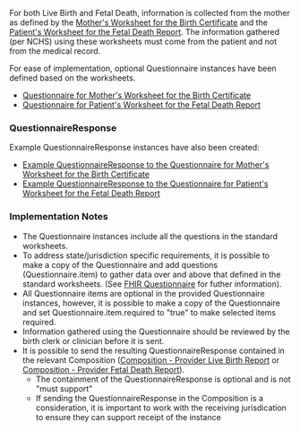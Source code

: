 For both Live Birth and Fetal Death, information is collected from the mother as defined by the [Mother's Worksheet for the Birth Certificate](https://www.cdc.gov/nchs/data/dvs/moms-worksheet-2016-508.pdf) and the [Patient's Worksheet for the Fetal Death Report](https://www.cdc.gov/nchs/data/dvs/fetal-death-mother-worksheet-english-2019-508.pdf). The information gathered (per NCHS) using these worksheets must come from the patient and not from the medical record.

For ease of implementation, optional Questionnaire instances have been defined based on the worksheets. 

* [Questionnaire for Mother's Worksheet for the Birth Certificate](Questionnaire-Questionnaire-mothers-live-birth.html)
* [Questionnaire for Patient's Worksheet for the Fetal Death Report](Questionnaire-Questionnaire-patients-fetal-death.html)

### QuestionnaireResponse

Example QuestionnaireResponse instances have also been created:

* [Example QuestionnaireResponse to the Questionnaire for Mother's Worksheet for the Birth Certificate](QuestionnaireResponse-QuestionnaireResponse-patients-fetal-death-carmen-lee.html)
* [Example QuestionnaireResponse to the Questionnaire for Patient's Worksheet for the Fetal Death Report](QuestionnaireResponse-QuestionnaireResponse-mothers-live-birth-jada-quinn.html)

### Implementation Notes
* The Questionnaire instances include all the questions in the standard worksheets.
* To address state/jurisdiction specific requirements, it is possible to make a copy of the Questionnaire and add questions (Questionnaire.item) to gather data over and above that defined in the standard worksheets. (See [FHIR Questionnaire](https://www.hl7.org/fhir/questionnaire.html) for futher information).
* All Questionnaire items are optional in the provided Questionnaire instances, however, it is possible to make a copy of the Questionnaire and set Questionnaire.item.required to "true" to make selected items required.
* Information gathered using the Questionnaire should be reviewed by the birth clerk or clinician before it is sent.
* It is possible to send the resulting QuestionnaireResponse contained in the relevant Composition ([Composition - Provider Live Birth Report](StructureDefinition-Composition-provider-live-birth-report.html) or [Composition - Provider Fetal Death Report](StructureDefinition-Composition-provider-fetal-death-report.html)).
    * The containment of the QuestionnaireResponse is optional and is not "must support"
    * If sending the QuestionnaireResponse in the Composition is a consideration, it is important to work with the receiving jurisdication to ensure they can support receipt of the instance